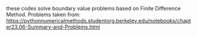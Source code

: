 these codes solve boundary value problems based on Finite Difference Method.
Problems taken from: https://pythonnumericalmethods.studentorg.berkeley.edu/notebooks/chapter23.06-Summary-and-Problems.html
